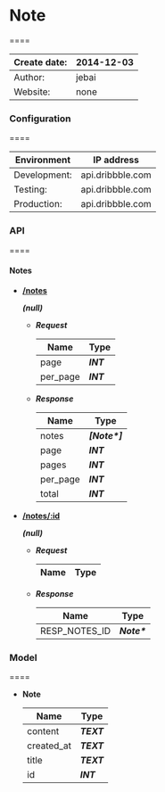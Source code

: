 # Note
====

Create date:|2014-12-03
-|-
Author:|jebai
Website:|none

### Configuration
====

Environment|IP address
-|-
Development:|api.dribbble.com
Testing:|api.dribbble.com
Production:|api.dribbble.com

### API
====


#### Notes

* __[/notes](/notes)__

	___(null)___

	+ ___Request___

		Name|Type
		-|-
			page|___INT___
			per_page|___INT___

	+ ___Response___

		Name|Type
		-|-
			notes|___[Note*]___
			page|___INT___
			pages|___INT___
			per_page|___INT___
			total|___INT___


* __[/notes/:id](/notes/:id)__

	___(null)___

	+ ___Request___

		Name|Type
		-|-

	+ ___Response___

		Name|Type
		-|-
			RESP_NOTES_ID|___Note*___



### Model
====

* __Note__

	Name|Type
	-|-
		content|___TEXT___
		created_at|___TEXT___
		title|___TEXT___
		id|___INT___


